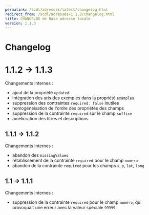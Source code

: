 ```yaml
---
permalink: /scdl/adresses/latest/changelog.html
redirect_from: /scdl/adresses/1.1.3/changelog.html
title: CHANGELOG de Base adresse locale
version: 1.1.3
---
```


# Changelog

# 1.1.2 -> 1.1.3

Changements internes :

- ajout de la propriété `updated`
- intégration des uris des exemples dans la propriété `examples`
- suppression des contraintes `required: false` inutiles
- homogénéisation de l'ordre des propriétés des champs
- suppression de la contrainte `required` sur le champ `suffixe`
- amélioration des titres et descriptions

## 1.1.1 -> 1.1.2

Changements internes :

- abandon des `missingValues`
- rétablissement de la contrainte `required` pour le champ `numero`
- abandon de la contrainte `required` pour les champs `x`, `y`, `lat`, `long`

## 1.1 -> 1.1.1

Changements internes :

- suppression de la contrainte `required` pour le champ `numero`, qui provoquait une erreur avec la valeur spéciale `99999`